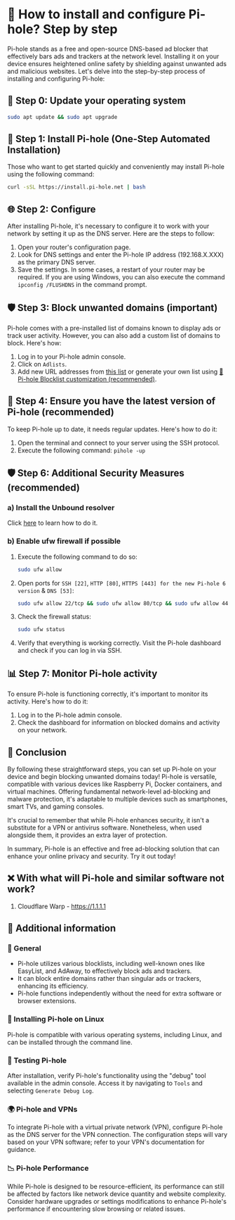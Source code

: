 <!-- SEO DATA FOR BLOCKLIST.SEIFNEK.NET
* Title       : Step-by-Step Guide: How to Install and Configure Pi-hole for your network
* Description : Discover the step-by-step process to install and configure Pi-hole, the open-source DNS-based ad blocker. Enhance online safety by blocking unwanted ads and trackers at the network level.
* Tags        : pi-hole, ad blocking, network-level security, internet privacy, open-source software, online advertising, malware protection, device compatibility, Raspberry Pi, Docker containers, cybersecurity tips, ad-blocker setup, DNS configuration, network monitoring, software updates, Unbound resolver, ufw firewall, SSH protocol, VPN integration, antivirus software, ad-blocker efficiency, performance optimization, website complexity, blocklists, EasyList, AdAway, DNS server configuration
* Canonical   : /viewer/tutorials/How_to_install_Pi-hole
-->

# 🍒 How to install and configure Pi-hole? Step by step
Pi-hole stands as a free and open-source DNS-based ad blocker that effectively bars ads and trackers at the network level.
Installing it on your device ensures heightened online safety by shielding against unwanted ads and malicious websites.
Let's delve into the step-by-step process of installing and configuring Pi-hole:

## 🔧 Step 0: Update your operating system
```bash
sudo apt update && sudo apt upgrade
```

## 🔧 Step 1: Install Pi-hole (One-Step Automated Installation)
Those who want to get started quickly and conveniently may install Pi-hole using the following command:
```bash
curl -sSL https://install.pi-hole.net | bash
```

## 🌐 Step 2: Configure
After installing Pi-hole, it's necessary to configure it to work with your network by setting it up as the DNS server.
Here are the steps to follow:
1. Open your router's configuration page.
2. Look for DNS settings and enter the Pi-hole IP address (192.168.X.XXX) as the primary DNS server.
3. Save the settings. In some cases, a restart of your router may be required. If you are using Windows, you can also execute the command `ipconfig /FLUSHDNS` in the command prompt.

## 🛡️ Step 3: Block unwanted domains (important)
Pi-hole comes with a pre-installed list of domains known to display ads or track user activity.
However, you can also add a custom list of domains to block. Here's how:
1. Log in to your Pi-hole admin console.
2. Click on `Adlists`.
3. Add new URL addresses from [this list](../../lists/md/Pi-hole.md) or generate your own list using [🍒 Pi-hole Blocklist customization (recommended)](https://sefinek.net/blocklist-generator/pihole).

## 🔄 Step 4: Ensure you have the latest version of Pi-hole (recommended)
To keep Pi-hole up to date, it needs regular updates. Here's how to do it:
1. Open the terminal and connect to your server using the SSH protocol.
2. Execute the following command: `pihole -up`

## 🛡️ Step 6: Additional Security Measures (recommended)
### a) Install the Unbound resolver
Click [here](./How%20to%20install%20Unbound%20for%20Pi-hole.md) to learn how to do it.

### b) Enable ufw firewall if possible
1. Execute the following command to do so:
    ```bash
    sudo ufw allow
    ```
2. Open ports for `SSH [22]`, `HTTP [80]`, `HTTPS [443] for the new Pi-hole 6 version` & `DNS [53]`:
    ```bash
    sudo ufw allow 22/tcp && sudo ufw allow 80/tcp && sudo ufw allow 443/tcp && sudo ufw allow 53
    ```
3. Check the firewall status:
    ```bash
    sudo ufw status
    ```
4. Verify that everything is working correctly. Visit the Pi-hole dashboard and check if you can log in via SSH.

## 📊 Step 7: Monitor Pi-hole activity
To ensure Pi-hole is functioning correctly, it's important to monitor its activity. Here's how to do it:
1. Log in to the Pi-hole admin console.
2. Check the dashboard for information on blocked domains and activity on your network.

## 📝 Conclusion
By following these straightforward steps, you can set up Pi-hole on your device and begin blocking unwanted domains today!
Pi-hole is versatile, compatible with various devices like Raspberry Pi, Docker containers, and virtual machines.
Offering fundamental network-level ad-blocking and malware protection, it's adaptable to multiple devices such as smartphones, smart TVs, and gaming consoles.

It's crucial to remember that while Pi-hole enhances security, it isn't a substitute for a VPN or antivirus software.
Nonetheless, when used alongside them, it provides an extra layer of protection.

In summary, Pi-hole is an effective and free ad-blocking solution that can enhance your online privacy and security. Try it out today!


## ❌ With what will Pi-hole and similar software not work?
1. Cloudflare Warp - https://1.1.1.1


## 📌 Additional information
### 🌠 General
- Pi-hole utilizes various blocklists, including well-known ones like EasyList, and AdAway, to effectively block ads and trackers.
- It can block entire domains rather than singular ads or trackers, enhancing its efficiency.
- Pi-hole functions independently without the need for extra software or browser extensions.

### 🐧 Installing Pi-hole on Linux
Pi-hole is compatible with various operating systems, including Linux, and can be installed through the command line.

### 🚦 Testing Pi-hole
After installation, verify Pi-hole's functionality using the "debug" tool available in the admin console. Access it by navigating to `Tools` and selecting `Generate Debug Log`.

### 🌍 Pi-hole and VPNs
To integrate Pi-hole with a virtual private network (VPN), configure Pi-hole as the DNS server for the VPN connection.
The configuration steps will vary based on your VPN software; refer to your VPN's documentation for guidance.

### 📉 Pi-hole Performance
While Pi-hole is designed to be resource-efficient, its performance can still be affected by factors like network device quantity and website complexity.
Consider hardware upgrades or settings modifications to enhance Pi-hole's performance if encountering slow browsing or related issues.